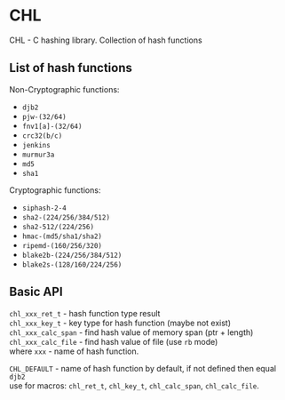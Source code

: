# CHL

CHL - C hashing library. Collection of hash functions

## List of hash functions

Non-Cryptographic functions:
- `djb2`
- `pjw-(32/64)`
- `fnv1[a]-(32/64)`
- `crc32(b/c)`
- `jenkins`
- `murmur3a`
- `md5`
- `sha1`

Cryptographic functions:
- `siphash-2-4`
- `sha2-(224/256/384/512)`
- `sha2-512/(224/256)`
- `hmac-(md5/sha1/sha2)`
- `ripemd-(160/256/320)`
- `blake2b-(224/256/384/512)`
- `blake2s-(128/160/224/256)`

## Basic API

`chl_xxx_ret_t` - hash function type result  
`chl_xxx_key_t` - key type for hash function (maybe not exist)  
`chl_xxx_calc_span` - find hash value of memory span (ptr + length)  
`chl_xxx_calc_file` - find hash value of file (use `rb` mode)  
where `xxx` - name of hash function.

`CHL_DEFAULT` - name of hash function by default, if not defined then equal `djb2`  
use for macros: `chl_ret_t`, `chl_key_t`, `chl_calc_span`, `chl_calc_file`.